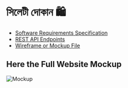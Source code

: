 # সিলেটী দোকান 🛍️
- [Software Requirements Specification](README.md)
- [REST API Endpoints](REST-API-Design.md)
- [Wireframe or Mockup File](Wireframe-of-SD.md)

## Here the Full Website Mockup
![Mockup](03_Wireframe-of-SylhetiDukan-PNG.png)
